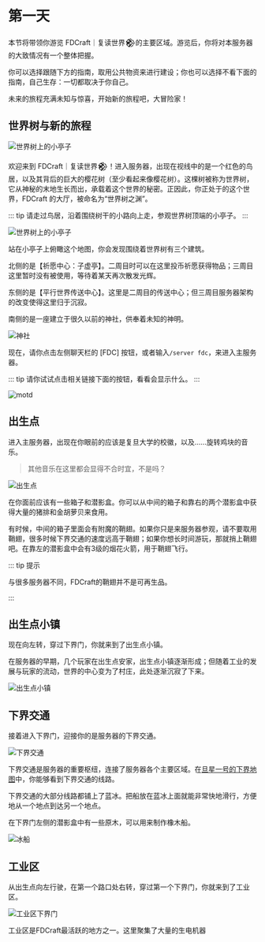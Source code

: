 # 第一天

本节将带领你游览 FDCraft｜复读世界𒆙的主要区域。游览后，你将对本服务器的大致情况有一个整体把握。

你可以选择跟随下方的指南，取用公共物资来进行建设；你也可以选择不看下面的指南，自己生存：一切都取决于你自己。

未来的旅程充满未知与惊喜，开始新的旅程吧，大冒险家！

## 世界树与新的旅程

![世界树上的小亭子](./newbie_img/lobby_1.webp)

欢迎来到 FDCraft｜复读世界𒆙！进入服务器，出现在视线中的是一个红色的鸟居，以及其背后的巨大的樱花树（至少看起来像樱花树）。这棵树被称为世界树，它从神秘的末地生长而出，承载着这个世界的秘密。正因此，你正处于的这个世界，FDCraft 的大厅，被命名为“世界树之渊”。

::: tip 
请走过鸟居，沿着围绕树干的小路向上走，参观世界树顶端的小亭子。
:::

![世界树上的小亭子](./newbie_img/lobby_2.webp)

站在小亭子上俯瞰这个地图，你会发现围绕着世界树有三个建筑。

北侧的是【祈愿中心：子虚亭】。二周目时可以在这里投币祈愿获得物品；三周目这里暂时没有被使用，等待着某天再次散发光辉。

东侧的是【平行世界传送中心】。这里是二周目的传送中心；但三周目服务器架构的改变使得这里归于沉寂。

南侧的是一座建立于很久以前的神社，供奉着未知的神明。

![神社](./newbie_img/lobby_3.webp)

现在，请你点击左侧聊天栏的 [FDC] 按钮，或者输入`/server fdc`，来进入主服务器。

::: tip 
请你试试点击相关链接下面的按钮，看看会显示什么。
:::

![motd](./newbie_img/motd.png)

## 出生点

进入主服务器，出现在你眼前的应该是复旦大学的校徽，以及……旋转鸡块的音乐。

> 其他音乐在这里都会显得不合时宜，不是吗？

![出生点](./newbie_img/1.webp)

在你面前应该有一些箱子和潜影盒。你可以从中间的箱子和靠右的两个潜影盒中获得大量的猪排和金胡萝贝来食用。

有时候，中间的箱子里面会有附魔的鞘翅。如果你只是来服务器参观，请不要取用鞘翅，很多时候下界交通的速度远高于鞘翅；如果你想长时间游玩，那就捎上鞘翅吧。在靠左的潜影盒中会有3级的烟花火箭，用于鞘翅飞行。

::: tip 提示

与很多服务器不同，FDCraft的鞘翅并不是可再生品。

:::

## 出生点小镇

现在向左转，穿过下界门，你就来到了出生点小镇。

在服务器的早期，几个玩家在出生点安家，出生点小镇逐渐形成；但随着工业的发展与玩家的流动，世界的中心变为了村庄，此处逐渐沉寂了下来。

![出生点小镇](./newbie_img/2.webp)

## 下界交通

接着进入下界门，迎接你的是服务器的下界交通。

![下界交通](./newbie_img/3.webp)

下界交通是服务器的重要枢纽，连接了服务器各个主要区域。在[旦星一号的下界地图](http://mc.fdc.jingyijun.xyz:20410/#world_nether;flat;1,64,0;4)中，你能够看到下界交通的线路。

下界交通的大部分线路都铺上了蓝冰。把船放在蓝冰上面就能非常快地滑行，方便地从一个地点到达另一个地点。

在下界门左侧的潜影盒中有一些原木，可以用来制作橡木船。

![冰船](./newbie_img/4.webp)

## 工业区

从出生点向左行驶，在第一个路口处右转，穿过第一个下界门，你就来到了工业区。

![工业区下界门](./newbie_img/5.webp)

工业区是FDCraft最活跃的地方之一。这里聚集了大量的生电机器
